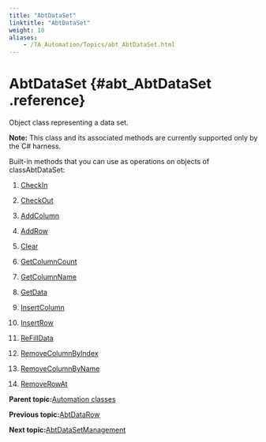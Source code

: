 ```yaml
--- 
title: "AbtDataSet"
linktitle: "AbtDataSet"
weight: 10
aliases: 
    - /TA_Automation/Topics/abt_AbtDataSet.html
---
```

# AbtDataSet {#abt_AbtDataSet .reference}

Object class representing a data set.

**Note:** This class and its associated methods are currently supported only by the C\# harness.

Built-in methods that you can use as operations on objects of classAbtDataSet:

1.  [CheckIn](../../TA_Automation/Topics/abt_CheckIn.html)  

2.  [CheckOut](../../TA_Automation/Topics/abt_CheckOut.html)  

3.  [AddColumn](../../TA_Automation/Topics/abt_AddColumn.html)  

4.  [AddRow](../../TA_Automation/Topics/abt_AddRow.html)  

5.  [Clear](../../TA_Automation/Topics/abt_Clear.html)  

6.  [GetColumnCount](../../TA_Automation/Topics/abt_GetColumnCount.html)  

7.  [GetColumnName](../../TA_Automation/Topics/abt_GetColumnName.html)  

8.  [GetData](../../TA_Automation/Topics/abt_GetData.html)  

9.  [InsertColumn](../../TA_Automation/Topics/abt_InsertColumn.html)  

10. [InsertRow](../../TA_Automation/Topics/abt_InsertRow.html)  

11. [ReFillData](../../TA_Automation/Topics/abt_ReFillData.html)  

12. [RemoveColumnByIndex](../../TA_Automation/Topics/abt_RemoveColumnByIndex.html)  

13. [RemoveColumnByName](../../TA_Automation/Topics/abt_RemoveColumnByName.html)  

14. [RemoveRowAt](../../TA_Automation/Topics/abt_RemoveRowAt.html)  


**Parent topic:**[Automation classes](../../TA_Automation/Topics/abt_methods_abt.html)

**Previous topic:**[AbtDataRow](../../TA_Automation/Topics/abt_AbtDataRow.html)

**Next topic:**[AbtDataSetManagement](../../TA_Automation/Topics/abt_AbtDataSetManagement.html)

